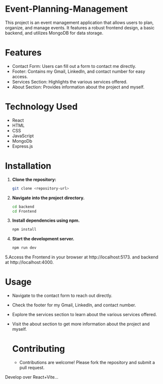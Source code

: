 # Event-Planning-Management
This project is an event management application that allows users to plan, organize, and manage events. It features a robust frontend design, a basic backend, and utilizes MongoDB for data storage.

# Features
* Contact Form: Users can fill out a form to contact me directly.
* Footer: Contains my Gmail, LinkedIn, and contact number for easy access.
* Services Section: Highlights the various services offered.
* About Section: Provides information about the project and myself.

# Technology Used
* React       
* HTML            
* CSS
* JavaScript
* MongoDb
* Express.js

# Installation

1. **Clone the repository:**
   ```sh
   git clone <repository-url>


2. **Navigate into the project directory.**
   ```sh
   cd backend
   cd Frontend


3. **Install dependencies using npm.**
   ```sh
   npm install
4. **Start the development server.**
   ```sh
   npm run dev
5.Access the Frontend in your browser at http://localhost:5173. and backend at http://localhost:4000.

# Usage
* Navigate to the contact form to reach out directly.
* Check the footer for my Gmail, LinkedIn, and contact number.
* Explore the services section to learn about the various services offered.
* Visit the about section to get more information about the project and myself.

  # Contributing
  * Contributions are welcome! Please fork the repository and submit a pull request.

Develop over React+Vite...
